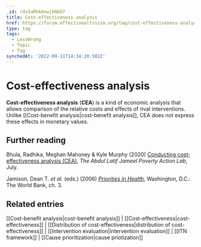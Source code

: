 ```yaml
---
_id: rdxSaRhkHxwjbNkD7
title: Cost-effectiveness analysis
href: https://forum.effectivealtruism.org/tag/cost-effectiveness-analysis
type: tag
tags:
  - LessWrong
  - Topic
  - Tag
synchedAt: '2022-09-11T14:34:20.582Z'
---
```

# Cost-effectiveness analysis

**Cost-effectiveness analysis** (**CEA**) is a kind of economic analysis that allows comparison of the relative costs and effects of rival interventions. Unlike [[Cost-benefit analysis|cost-benefit analysis]], CEA does not express these effects in monetary values.

Further reading
---------------

Bhula, Radhika, Meghan Mahoney & Kyle Murphy (2020) [Conducting cost-effectiveness analysis (CEA)](https://www.povertyactionlab.org/resource/conducting-cost-effectiveness-analysis-cea), *The Abdul Latif Jameel Poverty Action Lab*, July.

Jamison, Dean T. *et al.* (eds.) (2006) [*Priorities in Health*](https://doi.org/10.1596/978-0-8213-6260-0), Washington, D.C.: The World Bank, ch. 3.

Related entries
---------------

[[Cost-benefit analysis|cost-benefit analysis]] | [[Cost-effectiveness|cost-effectiveness]] | [[Distribution of cost-effectiveness|distribution of cost-effectiveness]] | [[Intervention evaluation|intervention evaluation]] | [[ITN framework]] | [[Cause prioritization|cause priotization]]